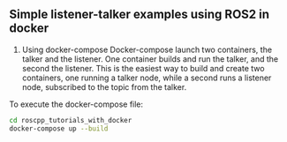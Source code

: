 ## Simple listener-talker examples using ROS2 in docker

1. Using docker-compose
Docker-compose launch two containers, the talker and the listener.
   One container builds and run the talker, and the second the listener.
This is the easiest way to build and create two containers, one running a talker node, while a second runs a listener node, subscribed to the topic from the talker.

To execute the docker-compose file:
```bash
cd roscpp_tutorials_with_docker
docker-compose up --build
```